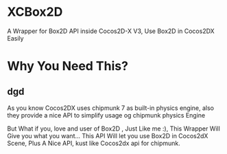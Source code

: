 # XCBox2D
A Wrapper for Box2D API inside Cocos2D-X V3, Use Box2D in Cocos2DX Easily

# Why You Need This?
## dgd
As you know Cocos2DX uses chipmunk 7 as built-in physics engine, also they provide a nice API to simplify usage og chipmunk physics Engine

But What if you, love and user of Box2D , Just Like me :), This Wrapper Will Give you what you want... This API Will let you use Box2D in Cocos2dX Scene, Plus A Nice API, kust like Cocos2dx api for chipmunk.
